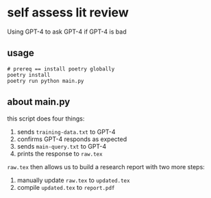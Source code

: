 # self assess lit review

Using GPT-4 to ask GPT-4 if GPT-4 is bad

## usage

```
# prereq == install poetry globally
poetry install
poetry run python main.py
```

## about main.py

this script does four things:

1. sends `training-data.txt` to GPT-4
2. confirms GPT-4 responds as expected
3. sends `main-query.txt` to GPT-4
4. prints the response to `raw.tex`

`raw.tex` then allows us to build a research report with two more steps:

1. manually update `raw.tex` to `updated.tex`
2. compile `updated.tex` to `report.pdf`

